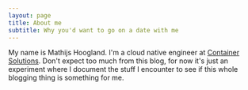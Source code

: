 ```yaml
---
layout: page
title: About me
subtitle: Why you'd want to go on a date with me
---
```


My name is Mathijs Hoogland. I'm  a cloud native engineer at [Container Solutions](https://container-solutions.com). Don't expect too much from this blog, for now it's just an experiment where I document the stuff I encounter to see if this whole blogging thing is something for me.
